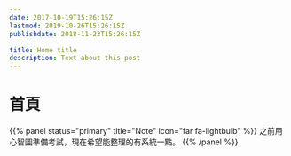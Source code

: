 ```yaml
---
date: 2017-10-19T15:26:15Z
lastmod: 2019-10-26T15:26:15Z
publishdate: 2018-11-23T15:26:15Z

title: Home title
description: Text about this post
---
```


# 首頁

{{% panel status="primary" title="Note" icon="far fa-lightbulb" %}}
    之前用心智圖準備考試，現在希望能整理的有系統一點。
{{% /panel %}}